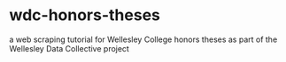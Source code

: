# wdc-honors-theses
a web scraping tutorial for Wellesley College honors theses as part of the Wellesley Data Collective project
